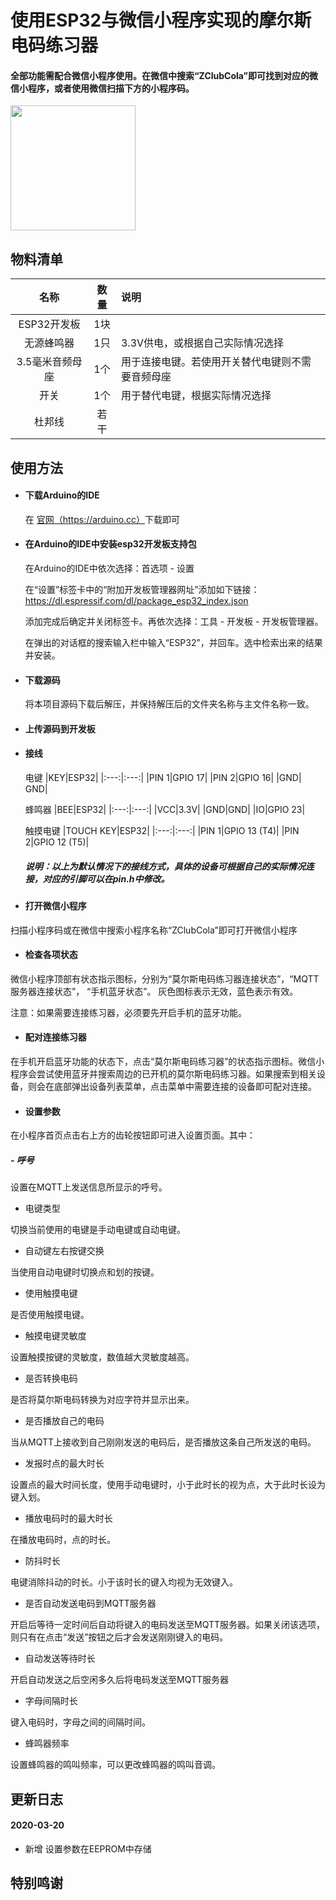 # 使用ESP32与微信小程序实现的摩尔斯电码练习器
#### 全部功能需配合微信小程序使用。在微信中搜索“ZClubCola”即可找到对应的微信小程序，或者使用微信扫描下方的小程序码。

<div align=left> <img src = "https://tva1.sinaimg.cn/large/00831rSTgy1gcl8ate0vuj30by0bymz4.jpg" width="200px" />
</div>

## 物料清单
|名称|数量|说明|
|:---:|:---:|:---|
|ESP32开发板|1块||
|无源蜂鸣器|1只|3.3V供电，或根据自己实际情况选择|
|3.5毫米音频母座|1个|用于连接电键。若使用开关替代电键则不需要音频母座|
|开关|1个|用于替代电键，根据实际情况选择|
|杜邦线|若干||


## 使用方法
- #### 下载Arduino的IDE
	在 <a href = "https://arduino.cc" target = "__blank">官网（https://arduino.cc）</a>下载即可
- #### 在Arduino的IDE中安装esp32开发板支持包
	在Arduino的IDE中依次选择：首选项 - 设置 

	在“设置”标签卡中的“附加开发板管理器网址”添加如下链接：
	https://dl.espressif.com/dl/package_esp32_index.json

	添加完成后确定并关闭标签卡。再依次选择：工具 - 开发板 - 开发板管理器。

	在弹出的对话框的搜索输入栏中输入“ESP32”，并回车。选中检索出来的结果并安装。

- #### 下载源码
	将本项目源码下载后解压，并保持解压后的文件夹名称与主文件名称一致。

- #### 上传源码到开发板

- #### 接线
	电键
	|KEY|ESP32|
	|:---:|:---:|
	|PIN 1|GPIO 17|
	|PIN 2|GPIO 16|
	|GND| GND|

	蜂鸣器
	|BEE|ESP32|
	|:---:|:---:|
	|VCC|3.3V|
	|GND|GND|
	|IO|GPIO 23|

	触摸电键
	|TOUCH KEY|ESP32|
	|:---:|:---:|
	|PIN 1|GPIO 13 (T4)|
	|PIN 2|GPIO 12 (T5)|

	##### 说明：以上为默认情况下的接线方式，具体的设备可根据自己的实际情况连接，对应的引脚可以在pin.h中修改。

- #### 打开微信小程序
扫描小程序码或在微信中搜索小程序名称“ZClubCola”即可打开微信小程序

- #### 检查各项状态
微信小程序顶部有状态指示图标，分别为“莫尔斯电码练习器连接状态”，“MQTT服务器连接状态”， “手机蓝牙状态”。
灰色图标表示无效，蓝色表示有效。

注意：如果需要连接练习器，必须要先开启手机的蓝牙功能。

- #### 配对连接练习器
在手机开启蓝牙功能的状态下，点击“莫尔斯电码练习器”的状态指示图标。微信小程序会尝试使用蓝牙并搜索周边的已开机的莫尔斯电码练习器。如果搜索到相关设备，则会在底部弹出设备列表菜单，点击菜单中需要连接的设备即可配对连接。

- #### 设置参数
在小程序首页点击右上方的齿轮按钮即可进入设置页面。其中：
##### - 呼号

设置在MQTT上发送信息所显示的呼号。

- 电键类型

切换当前使用的电键是手动电键或自动电键。

- 自动键左右按键交换

当使用自动电键时切换点和划的按键。

- 使用触摸电键

是否使用触摸电键。

- 触摸电键灵敏度

设置触摸按键的灵敏度，数值越大灵敏度越高。

- 是否转换电码

是否将莫尔斯电码转换为对应字符并显示出来。

- 是否播放自己的电码

当从MQTT上接收到自己刚刚发送的电码后，是否播放这条自己所发送的电码。

- 发报时点的最大时长

设置点的最大时间长度，使用手动电键时，小于此时长的视为点，大于此时长设为键入划。

- 播放电码时的最大时长

在播放电码时，点的时长。

- 防抖时长

电键消除抖动的时长。小于该时长的键入均视为无效键入。

- 是否自动发送电码到MQTT服务器

开启后等待一定时间后自动将键入的电码发送至MQTT服务器。如果关闭该选项，则只有在点击“发送”按钮之后才会发送刚刚键入的电码。

- 自动发送等待时长

开启自动发送之后空闲多久后将电码发送至MQTT服务器

- 字母间隔时长

键入电码时，字母之间的间隔时间。

- 蜂鸣器频率

设置蜂鸣器的鸣叫频率，可以更改蜂鸣器的鸣叫音调。






## 更新日志

#### 2020-03-20
- 新增 设置参数在EEPROM中存储


## 特别鸣谢